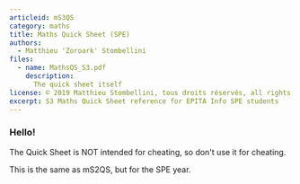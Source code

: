 ```yaml
---
articleid: mS3QS
category: maths
title: Maths Quick Sheet (SPE)
authors:
  - Matthieu 'Zoroark' Stombellini
files:
  - name: MathsQS_S3.pdf
    description:
      The quick sheet itself
license: © 2019 Matthieu Stombellini, tous droits réservés, all rights reserved
excerpt: S3 Maths Quick Sheet reference for EPITA Info SPE students
---
```


<!-- Try to start at ### and not just #
     You can either host a PDF and put the content there, or write the content
     in markdown and put it there
-->
### Hello!

The Quick Sheet is NOT intended for cheating, so don't use it for cheating.

This is the same as mS2QS, but for the SPE year.